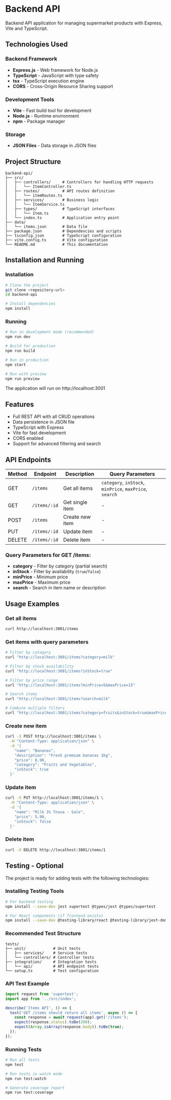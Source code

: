 # Backend API

Backend API application for managing supermarket products with Express, Vite and TypeScript.

## Technologies Used

### Backend Framework
- **Express.js** - Web framework for Node.js
- **TypeScript** - JavaScript with type safety
- **tsx** - TypeScript execution engine
- **CORS** - Cross-Origin Resource Sharing support

### Development Tools
- **Vite** - Fast build tool for development
- **Node.js** - Runtime environment
- **npm** - Package manager

### Storage
- **JSON Files** - Data storage in JSON files

## Project Structure

```
backend-api/
├── src/
│   ├── controllers/     # Controllers for handling HTTP requests
│   │   └── ItemController.ts
│   ├── routes/          # API routes definition
│   │   └── itemRoutes.ts
│   ├── services/        # Business logic
│   │   └── ItemService.ts
│   ├── types/           # TypeScript interfaces
│   │   └── Item.ts
│   └── index.ts         # Application entry point
├── data/
│   └── items.json       # Data file
├── package.json         # Dependencies and scripts
├── tsconfig.json        # TypeScript configuration
├── vite.config.ts       # Vite configuration
└── README.md            # This documentation
```

## Installation and Running

### Installation
```bash
# Clone the project
git clone <repository-url>
cd backend-api

# Install dependencies
npm install
```

### Running
```bash
# Run in development mode (recommended)
npm run dev

# Build for production
npm run build

# Run in production
npm start

# Run with preview
npm run preview
```

The application will run on http://localhost:3001

## Features

- Full REST API with all CRUD operations
- Data persistence in JSON file
- TypeScript with Express
- Vite for fast development
- CORS enabled
- Support for advanced filtering and search

## API Endpoints

| Method | Endpoint | Description | Query Parameters |
|--------|----------|-------------|------------------|
| GET | `/items` | Get all items | `category`, `inStock`, `minPrice`, `maxPrice`, `search` |
| GET | `/items/:id` | Get single item | - |
| POST | `/items` | Create new item | - |
| PUT | `/items/:id` | Update item | - |
| DELETE | `/items/:id` | Delete item | - |

### Query Parameters for GET /items:
- **category** - Filter by category (partial search)
- **inStock** - Filter by availability (`true`/`false`)
- **minPrice** - Minimum price
- **maxPrice** - Maximum price  
- **search** - Search in item name or description

## Usage Examples

### Get all items
```bash
curl http://localhost:3001/items
```

### Get items with query parameters
```bash
# Filter by category
curl "http://localhost:3001/items?category=milk"

# Filter by stock availability
curl "http://localhost:3001/items?inStock=true"

# Filter by price range
curl "http://localhost:3001/items?minPrice=5&maxPrice=15"

# Search items
curl "http://localhost:3001/items?search=milk"

# Combine multiple filters
curl "http://localhost:3001/items?category=fruits&inStock=true&maxPrice=10"
```

### Create new item
```bash
curl -X POST http://localhost:3001/items \
  -H "Content-Type: application/json" \
  -d '{
    "name": "Bananas",
    "description": "Fresh premium bananas 1kg",
    "price": 8.90,
    "category": "Fruits and Vegetables",
    "inStock": true
  }'
```

### Update item
```bash
curl -X PUT http://localhost:3001/items/1 \
  -H "Content-Type: application/json" \
  -d '{
    "name": "Milk 3% Tnuva - Sale",
    "price": 5.90,
    "inStock": false
  }'
```

### Delete item
```bash
curl -X DELETE http://localhost:3001/items/1
```

## Testing - Optional

The project is ready for adding tests with the following technologies:

### Installing Testing Tools
```bash
# For backend testing
npm install --save-dev jest supertest @types/jest @types/supertest

# For React components (if frontend exists)
npm install --save-dev @testing-library/react @testing-library/jest-dom @testing-library/user-event
```

### Recommended Test Structure
```
tests/
├── unit/            # Unit tests
│   ├── services/    # Service tests
│   └── controllers/ # Controller tests
├── integration/     # Integration tests
│   └── api/         # API endpoint tests
└── setup.ts         # Test configuration
```

### API Test Example
```javascript
import request from 'supertest';
import app from '../src/index';

describe('Items API', () => {
  test('GET /items should return all items', async () => {
    const response = await request(app).get('/items');
    expect(response.status).toBe(200);
    expect(Array.isArray(response.body)).toBe(true);
  });
});
```

### Running Tests
```bash
# Run all tests
npm test

# Run tests in watch mode
npm run test:watch

# Generate coverage report
npm run test:coverage
``` 
